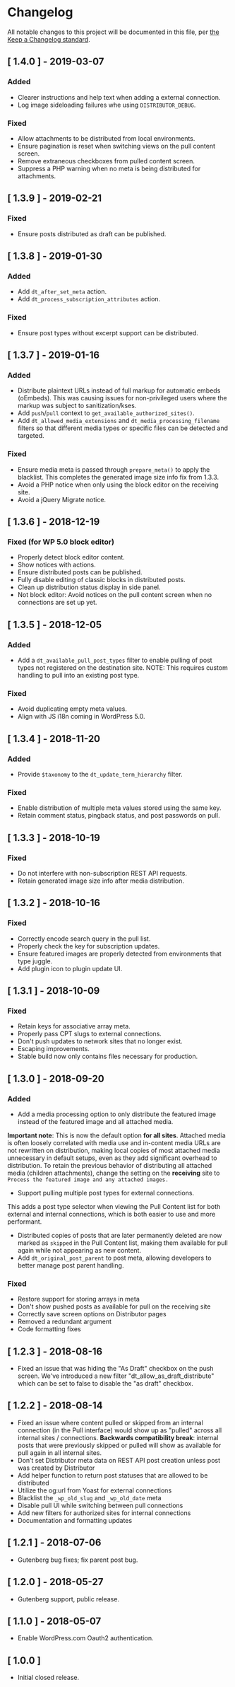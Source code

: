# Changelog

All notable changes to this project will be documented in this file, per [the Keep a Changelog standard](http://keepachangelog.com/).

## [ 1.4.0 ] - 2019-03-07
### Added
* Clearer instructions and help text when adding a external connection.
* Log image sideloading failures whe using `DISTRIBUTOR_DEBUG`.

### Fixed
* Allow attachments to be distributed from local environments.
* Ensure pagination is reset when switching views on the pull content screen.
* Remove extraneous checkboxes from pulled content screen.
* Suppress a PHP warning when no meta is being distributed for attachments.

## [ 1.3.9 ] - 2019-02-21
### Fixed
* Ensure posts distributed as draft can be published.

## [ 1.3.8 ] - 2019-01-30
### Added
* Add `dt_after_set_meta` action.
* Add `dt_process_subscription_attributes` action.

### Fixed
* Ensure post types without excerpt support can be distributed.

## [ 1.3.7 ] - 2019-01-16
### Added
* Distribute plaintext URLs instead of full markup for automatic embeds (oEmbeds). This was causing issues for non-privileged users where the markup was subject to sanitization/kses.
* Add `push`/`pull` context to `get_available_authorized_sites()`.
* Add `dt_allowed_media_extensions` and `dt_media_processing_filename` filters so that different media types or specific files can be detected and targeted.

### Fixed
* Ensure media meta is passed through `prepare_meta()` to apply the blacklist. This completes the generated image size info fix from 1.3.3.
* Avoid a PHP notice when only using the block editor on the receiving site.
* Avoid a jQuery Migrate notice.

## [ 1.3.6 ] - 2018-12-19
### Fixed (for WP 5.0 block editor)
* Properly detect block editor content.
* Show notices with actions.
* Ensure distributed posts can be published.
* Fully disable editing of classic blocks in distributed posts.
* Clean up distribution status display in side panel.
* Not block editor: Avoid notices on the pull content screen when no connections are set up yet.

## [ 1.3.5 ] - 2018-12-05
### Added
* Add a `dt_available_pull_post_types` filter to enable pulling of post types not registered on the destination site. NOTE: This requires custom handling to pull into an existing post type.

### Fixed
* Avoid duplicating empty meta values.
* Align with JS i18n coming in WordPress 5.0.

## [ 1.3.4 ] - 2018-11-20
### Added
* Provide `$taxonomy` to the `dt_update_term_hierarchy` filter.

### Fixed
* Enable distribution of multiple meta values stored using the same key.
* Retain comment status, pingback status, and post passwords on pull.

## [ 1.3.3 ] - 2018-10-19
### Fixed
* Do not interfere with non-subscription REST API requests.
* Retain generated image size info after media distribution.

## [ 1.3.2 ] - 2018-10-16
### Fixed
* Correctly encode search query in the pull list.
* Properly check the key for subscription updates.
* Ensure featured images are properly detected from environments that type juggle.
* Add plugin icon to plugin update UI.

## [ 1.3.1 ] - 2018-10-09
### Fixed
* Retain keys for associative array meta.
* Properly pass CPT slugs to external connections.
* Don't push updates to network sites that no longer exist.
* Escaping improvements.
* Stable build now only contains files necessary for production.


## [ 1.3.0 ] - 2018-09-20
### Added
* Add a media processing option to only distribute the featured image instead of the featured image and all attached media.

**Important note**: This is now the default option **for all sites**. Attached media is often loosely correlated with media use and in-content media URLs are not rewritten on distribution, making local copies of most attached media unnecessary in default setups, even as they add significant overhead to distribution. To retain the previous behavior of distributing all attached media (children attachments), change the setting on the **receiving** site to `Process the featured image and any attached images.`

* Support pulling multiple post types for external connections.

This adds a post type selector when viewing the Pull Content list for both external and internal connections, which is both easier to use and more performant.

* Distributed copies of posts that are later permanently deleted are now marked as `skipped` in the Pull Content list, making them available for pull again while not appearing as new content.
* Add `dt_original_post_parent` to post meta, allowing developers to better manage post parent handling.

### Fixed
* Restore support for storing arrays in meta
* Don't show pushed posts as available for pull on the receiving site
* Correctly save screen options on Distributor pages
* Removed a redundant argument
* Code formatting fixes

## [ 1.2.3 ] - 2018-08-16
* Fixed an issue that was hiding the "As Draft" checkbox on the push screen. We've introduced a new filter "dt_allow_as_draft_distribute" which can be set to false to disable the "as draft" checkbox.

## [ 1.2.2 ] - 2018-08-14
* Fixed an issue where content pulled or skipped from an internal connection (in the Pull interface) would show up as "pulled" across all internal sites / connections. **Backwards compatibility break**: internal posts that were previously skipped or pulled will show as available for pull again in all internal sites.
* Don’t set Distributor meta data on REST API post creation unless post was created by Distributor
* Add helper function to return post statuses that are allowed to be distributed
* Utilize the og:url from Yoast for external connections
* Blacklist the `_wp_old_slug` and `_wp_old_date` meta
* Disable pull UI while switching between pull connections
* Add new filters for authorized sites for internal connections
* Documentation and formatting updates

## [ 1.2.1 ] - 2018-07-06
* Gutenberg bug fixes; fix parent post bug.

## [ 1.2.0 ] - 2018-05-27
* Gutenberg support, public release.

## [ 1.1.0 ] - 2018-05-07
* Enable WordPress.com Oauth2 authentication.

## [ 1.0.0 ]
* Initial closed release.
